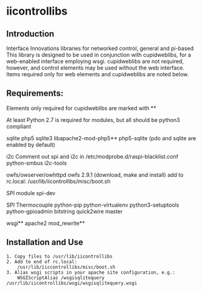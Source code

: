 iicontrollibs
=============================================

## Introduction

Interface Innovations libraries for networked control, general and pi-based
This library is designed to be used in conjunction with cupidweblibs, for a web-enabled interface employing wsgi. cupidweblibs are not required, however, and control elements may be used without the web interface. Items required only for web elements and cupidweblibs are noted below. 

## Requirements:

Elements only required for cupidweblibs are marked with **

At least Python 2.7 is required for modules, but all should be python3 compliant

sqlite
    php5
    sqlite3
    libapache2-mod-php5**
    php5-sqlite
    (pdo and sqlite are enabled by default)

i2c
    Comment out spi and i2c in /etc/modprobe.d/raspi-blacklist.conf
    python-smbus
    i2c-tools

owfs/owserver/owhttpd
    owfs 2.9.1 (download, make and install)
    add to rc.local: /usr/lib/iicontrollibs/misc/boot.sh

SPI module
    spi-dev

SPI Thermocouple
    python-pip
    python-virtualenv
    python3-setuptools
    python-gpioadmin
    bitstring
    quick2wire master

wsgi**
    apache2 mod_rewrite**

## Installation and Use

    1. Copy files to /usr/lib/iicontrollibs
    2. Add to end of rc.local:
        /usr/lib/iiccontrollibs/misc/boot.sh
    3. Alias wsgi scripts in your apache site configuration, e.g.:
        WSGIScriptAlias /wsgisqlitequery /usr/lib/iicontrollibs/wsgi/wsgisqlitequery.wsgi

